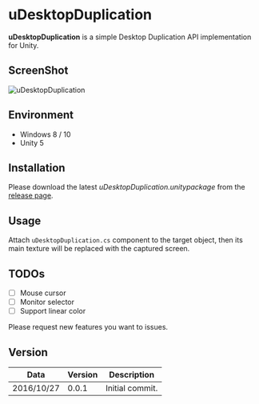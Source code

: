 uDesktopDuplication
===================

**uDesktopDuplication** is a simple Desktop Duplication API implementation for Unity.


ScreenShot
----------
![uDesktopDuplication](https://raw.githubusercontent.com/wiki/hecomi/uDesktopDuplication/screenshot.png)


Environment
-----------
- Windows 8 / 10
- Unity 5


Installation
------------
Please download the latest *uDesktopDuplication.unitypackage* from the [release page](https://github.com/hecomi/uDesktopDuplication/releases).


Usage
-----
Attach `uDesktopDuplication.cs` component to the target object, then its main texture will be replaced with the captured screen.


TODOs
-----
- [ ] Mouse cursor
- [ ] Monitor selector
- [ ] Support linear color

Please request new features you want to issues.


Version
-------
| Data       | Version | Description                 |
| ---------- | ------- | --------------------------- |
| 2016/10/27 |  0.0.1  | Initial commit.             |

